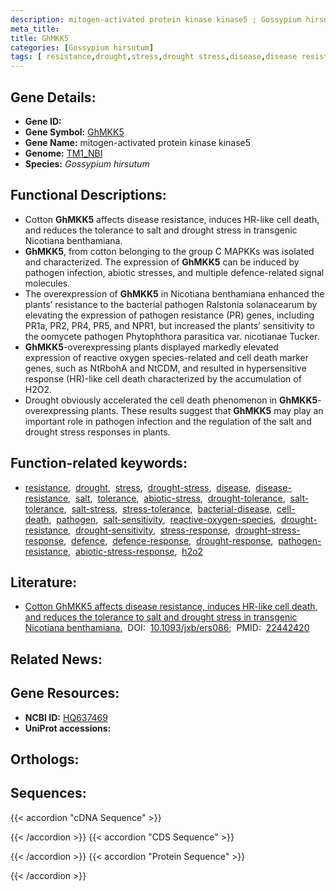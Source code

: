 ```yaml
---
description: mitogen-activated protein kinase kinase5 ; Gossypium hirsutum
meta_title:
title: GhMKK5
categories: [Gossypium hirsutum]
tags: [ resistance,drought,stress,drought stress,disease,disease resistance,salt,tolerance,abiotic stress,drought tolerance,salt tolerance,salt stress,stress tolerance,bacterial disease,cell death,pathogen,salt sensitivity,reactive oxygen species,drought resistance,drought sensitivity,stress response,drought stress response,defence,defence response,drought response,pathogen resistance,abiotic stress response,h2o2 ]
---
```


## Gene Details:
- **Gene ID:** []()
- **Gene Symbol:** <u>GhMKK5</u>
- **Gene Name:** mitogen-activated protein kinase kinase5
- **Genome:** [TM1_NBI](https://yanglab.hzau.edu.cn/CottonMD/download.1)
- **Species:** *Gossypium hirsutum*

## Functional Descriptions:
   - Cotton **GhMKK5** affects disease resistance, induces HR-like cell death, and reduces the tolerance to salt and drought stress in transgenic Nicotiana benthamiana.
   - **GhMKK5**, from cotton belonging to the group C MAPKKs was isolated and characterized. The expression of **GhMKK5** can be induced by pathogen infection, abiotic stresses, and multiple defence-related signal molecules.
   - The overexpression of **GhMKK5** in Nicotiana benthamiana enhanced the plants’ resistance to the bacterial pathogen Ralstonia solanacearum by elevating the expression of pathogen resistance (PR) genes, including PR1a, PR2, PR4, PR5, and NPR1, but increased the plants’ sensitivity to the oomycete pathogen Phytophthora parasitica var. nicotianae Tucker.
   - **GhMKK5**-overexpressing plants displayed markedly elevated expression of reactive oxygen species-related and cell death marker genes, such as NtRbohA and NtCDM, and resulted in hypersensitive response (HR)-like cell death characterized by the accumulation of H2O2.
   - Drought obviously accelerated the cell death phenomenon in **GhMKK5**-overexpressing plants. These results suggest that **GhMKK5** may play an important role in pathogen infection and the regulation of the salt and drought stress responses in plants.

## Function-related keywords:
   - [resistance](/tags/resistance/),&nbsp;&nbsp;[drought](/tags/drought/),&nbsp;&nbsp;[stress](/tags/stress/),&nbsp;&nbsp;[drought-stress](/tags/drought-stress/),&nbsp;&nbsp;[disease](/tags/disease/),&nbsp;&nbsp;[disease-resistance](/tags/disease-resistance/),&nbsp;&nbsp;[salt](/tags/salt/),&nbsp;&nbsp;[tolerance](/tags/tolerance/),&nbsp;&nbsp;[abiotic-stress](/tags/abiotic-stress/),&nbsp;&nbsp;[drought-tolerance](/tags/drought-tolerance/),&nbsp;&nbsp;[salt-tolerance](/tags/salt-tolerance/),&nbsp;&nbsp;[salt-stress](/tags/salt-stress/),&nbsp;&nbsp;[stress-tolerance](/tags/stress-tolerance/),&nbsp;&nbsp;[bacterial-disease](/tags/bacterial-disease/),&nbsp;&nbsp;[cell-death](/tags/cell-death/),&nbsp;&nbsp;[pathogen](/tags/pathogen/),&nbsp;&nbsp;[salt-sensitivity](/tags/salt-sensitivity/),&nbsp;&nbsp;[reactive-oxygen-species](/tags/reactive-oxygen-species/),&nbsp;&nbsp;[drought-resistance](/tags/drought-resistance/),&nbsp;&nbsp;[drought-sensitivity](/tags/drought-sensitivity/),&nbsp;&nbsp;[stress-response](/tags/stress-response/),&nbsp;&nbsp;[drought-stress-response](/tags/drought-stress-response/),&nbsp;&nbsp;[defence](/tags/defence/),&nbsp;&nbsp;[defence-response](/tags/defence-response/),&nbsp;&nbsp;[drought-response](/tags/drought-response/),&nbsp;&nbsp;[pathogen-resistance](/tags/pathogen-resistance/),&nbsp;&nbsp;[abiotic-stress-response](/tags/abiotic-stress-response/),&nbsp;&nbsp;[h2o2](/tags/h2o2/)

## Literature:
   - [Cotton GhMKK5 affects disease resistance, induces HR-like cell death, and reduces the tolerance to salt and drought stress in transgenic Nicotiana benthamiana.](https://doi.org/10.1093/jxb/ers086)&nbsp;&nbsp;DOI:&nbsp;&nbsp;[10.1093/jxb/ers086](https://doi.org/10.1093/jxb/ers086);&nbsp;&nbsp;PMID:&nbsp;&nbsp;[22442420](https://pubmed.ncbi.nlm.nih.gov/22442420/)

## Related News:

## Gene Resources:
- **NCBI ID:**  [HQ637469](https://www.ncbi.nlm.nih.gov/gene/?term=HQ637469)
- **UniProt accessions:**  [](https://www.uniprot.org/uniprotkb//entry)

## Orthologs:

## Sequences:
{{< accordion "cDNA Sequence" >}}

{{< /accordion >}}
{{< accordion "CDS Sequence" >}}

{{< /accordion >}}
{{< accordion "Protein Sequence" >}}

{{< /accordion >}}
